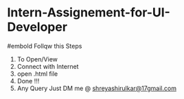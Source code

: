 # Intern-Assignement-for-UI-Developer
#embold
Follqw this Steps
1. To Open/View
2. Connect with Internet
3. open .html file
4. Done !!!
5. Any Query Just DM me @ shreyashirulkar@17gmail.com
